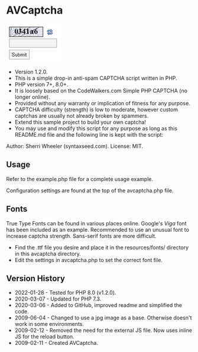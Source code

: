 # AVCaptcha

<img src="resources/example.png" border="0" />

- Version 1.2.0.
- This is a simple drop-in anti-spam CAPTCHA script written in PHP.
- PHP version 7+, 8.0+.
- It is loosely based on the CodeWalkers.com Simple PHP CAPTCHA (no longer online).
- Provided without any warranty or implication of fitness for any purpose.
- CAPTCHA difficulty (strength) is low to moderate, however custom captchas are usually not already broken by spammers.
- Extend this sample project to build your own captcha!
- You may use and modify this script for any purpose as long as this README.md file and the following line is kept with the script:

Author: Sherri Wheeler (syntaxseed.com). License: MIT.

## Usage

Refer to the example.php file for a complete usage example.

Configuration settings are found at the top of the avcaptcha.php file.

## Fonts

True Type Fonts can be found in various places online. Google's *Viga* font has been included as an example. Recommended to use an unusual font to increase captcha strength. Sans-serif fonts are more difficult.

- Find the .ttf file you desire and place it in the resources/fonts/ directory in this avcaptcha directory.
- Edit the settings in avcaptcha.php to set the correct font file.

## Version History

- 2022-01-28 - Tested for PHP 8.0 (v1.2.0).
- 2020-03-07 - Updated for PHP 7.3.
- 2020-03-06 - Added to GitHub, improved readme and simplified the code.
- 2009-06-04 - Changed to use a jpg image as a base. Otherwise doesn't work in some environments.
- 2009-02-12 - Removed the need for the external JS file. Now uses inline JS for the reload button.
- 2009-02-11 - Created AVCaptcha.
